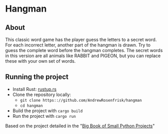 # Hangman

## About

This classic word game has the player guess the letters to a secret word. 
For each incorrect letter, another part of the hangman is drawn. Try to 
guess the complete word before the hangman completes. The secret words in 
this version are all animals like RABBIT and PIGEON, but you can replace 
these with your own set of words.

## Running the project
* Install Rust: [rustup.rs](https://rustup.rs/)
* Clone the repository locally:
  * `git clone https:://github.com/AndrewRosenfrisk/hangman`
  * `cd hangman`
* Build the project with `cargo build`
* Run the project with `cargo run`

Based on the project detailed in the "[Big Book of Small Python Projects](https://inventwithpython.com/bigbookpython/project34.html)"
